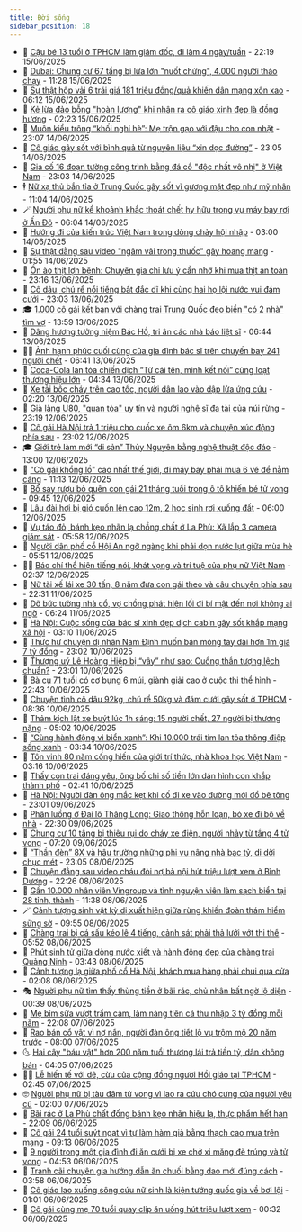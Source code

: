 ```yaml
---
title: Đời sống
sidebar_position: 18
---
```


<!-- dantri-doi-song:START -->
- 🥳 [Cậu bé 13 tuổi ở TPHCM làm giám đốc, đi làm 4 ngày/tuần](https://dantri.com.vn/doi-song/cau-be-13-tuoi-o-tphcm-lam-giam-doc-di-lam-4-ngaytuan-20250614211012462.htm) - 22:19 15/06/2025
- 🌁 [Dubai: Chung cư 67 tầng bị lửa lớn &quot;nuốt chửng&quot;, 4.000 người tháo chạy](https://dantri.com.vn/doi-song/dubai-chung-cu-67-tang-bi-lua-lon-nuot-chung-4000-nguoi-thao-chay-20250615141734185.htm) - 11:28 15/06/2025
- 👀 [Sự thật hộp vải 6 trái giá 181 triệu đồng/quả khiến dân mạng xôn xao](https://dantri.com.vn/doi-song/su-that-hop-vai-6-trai-gia-181-trieu-dongqua-khien-dan-mang-xon-xao-20250615114030493.htm) - 06:12 15/06/2025
- 🐻 [Kẻ lừa đảo bỗng &quot;hoàn lương&quot; khi nhận ra cô giáo xinh đẹp là đồng hương](https://dantri.com.vn/doi-song/ke-lua-dao-bong-hoan-luong-khi-nhan-ra-co-giao-xinh-dep-la-dong-huong-20250615081227747.htm) - 02:23 15/06/2025
- 🦅 [Muôn kiểu trông “khối nghỉ hè”: Mẹ trộn gạo với đậu cho con nhặt](https://dantri.com.vn/doi-song/muon-kieu-trong-khoi-nghi-he-me-tron-gao-voi-dau-cho-con-nhat-20250612125849661.htm) - 23:07 14/06/2025
- 🦩 [Cô giáo gây sốt với bình quả từ nguyên liệu “xin dọc đường”](https://dantri.com.vn/doi-song/co-giao-gay-sot-voi-binh-qua-tu-nguyen-lieu-xin-doc-duong-20250609161119428.htm) - 23:05 14/06/2025
- 🦏 [Gia cố 16 đoạn tường công trình bằng đá cổ &quot;độc nhất vô nhị&quot; ở Việt Nam](https://dantri.com.vn/doi-song/gia-co-16-doan-tuong-cong-trinh-bang-da-co-doc-nhat-vo-nhi-o-viet-nam-20250613220041370.htm) - 23:03 14/06/2025
- 🕴 [Nữ xạ thủ bắn tỉa ở Trung Quốc gây sốt vì gương mặt đẹp như mỹ nhân](https://dantri.com.vn/doi-song/nu-xa-thu-ban-tia-o-trung-quoc-gay-sot-vi-guong-mat-dep-nhu-my-nhan-20250611224907139.htm) - 11:04 14/06/2025
- 🪄 [Người phụ nữ kể khoảnh khắc thoát chết hy hữu trong vụ máy bay rơi ở Ấn Độ](https://dantri.com.vn/doi-song/nguoi-phu-nu-ke-khoanh-khac-thoat-chet-hy-huu-trong-vu-may-bay-roi-o-an-do-20250614105910604.htm) - 06:04 14/06/2025
- 🚦 [Hướng đi của kiến trúc Việt Nam trong dòng chảy hội nhập](https://dantri.com.vn/doi-song/huong-di-cua-kien-truc-viet-nam-trong-dong-chay-hoi-nhap-20250614090824502.htm) - 03:00 14/06/2025
- 🤔 [Sự thật đằng sau video &quot;ngâm vải trong thuốc&quot; gây hoang mang](https://dantri.com.vn/doi-song/su-that-dang-sau-video-ngam-vai-trong-thuoc-gay-hoang-mang-20250613220221437.htm) - 01:55 14/06/2025
- 🚦 [Ồn ào thịt lợn bệnh: Chuyên gia chỉ lưu ý cần nhớ khi mua thịt an toàn](https://dantri.com.vn/doi-song/on-ao-thit-lon-benh-chuyen-gia-chi-luu-y-can-nho-khi-mua-thit-an-toan-20250611175808625.htm) - 23:16 13/06/2025
- 🐎 [Cô dâu, chú rể nổi tiếng bất đắc dĩ khi cùng hai họ lội nước vui đám cưới](https://dantri.com.vn/doi-song/co-dau-chu-re-noi-tieng-bat-dac-di-khi-cung-hai-ho-loi-nuoc-vui-dam-cuoi-20250613173013037.htm) - 23:03 13/06/2025
- 🎓 [1.000 cô gái kết bạn với chàng trai Trung Quốc đeo biển &quot;có 2 nhà&quot; tìm vợ](https://dantri.com.vn/doi-song/1000-co-gai-ket-ban-voi-chang-trai-trung-quoc-deo-bien-co-2-nha-tim-vo-20250613160630304.htm) - 13:59 13/06/2025
- 🐘 [Dâng hương tưởng niệm Bác Hồ, tri ân các nhà báo liệt sĩ](https://dantri.com.vn/doi-song/dang-huong-tuong-niem-bac-ho-tri-an-cac-nha-bao-liet-si-20250613120924613.htm) - 06:44 13/06/2025
- 🧑‍🏫 [Ảnh hạnh phúc cuối cùng của gia đình bác sĩ trên chuyến bay 241 người chết](https://dantri.com.vn/doi-song/anh-hanh-phuc-cuoi-cung-cua-gia-dinh-bac-si-tren-chuyen-bay-241-nguoi-chet-20250613115238972.htm) - 06:41 13/06/2025
- 🦒 [Coca-Cola lan tỏa chiến dịch “Từ cái tên, mình kết nối” cùng loạt thương hiệu lớn](https://dantri.com.vn/doi-song/coca-cola-lan-toa-chien-dich-tu-cai-ten-minh-ket-noi-cung-loat-thuong-hieu-lon-20250613110832432.htm) - 04:34 13/06/2025
- 🧰 [Xe tải bốc cháy trên cao tốc, người dân lao vào dập lửa ứng cứu](https://dantri.com.vn/doi-song/xe-tai-boc-chay-tren-cao-toc-nguoi-dan-lao-vao-dap-lua-ung-cuu-20250613085831475.htm) - 02:20 13/06/2025
- 🧐 [Già làng U80, &quot;quan tòa&quot; uy tín và người nghệ sĩ đa tài của núi rừng](https://dantri.com.vn/doi-song/gia-lang-u80-quan-toa-uy-tin-va-nguoi-nghe-si-da-tai-cua-nui-rung-20250611153148492.htm) - 23:19 12/06/2025
- 🌮 [Cô gái Hà Nội trả 1 triệu cho cuốc xe ôm 6km và chuyện xúc động phía sau](https://dantri.com.vn/doi-song/co-gai-ha-noi-tra-1-trieu-cho-cuoc-xe-om-6km-va-chuyen-xuc-dong-phia-sau-20250612161258601.htm) - 23:02 12/06/2025
- 🎓 [Giới trẻ làm mới “di sản” Thủy Nguyên bằng nghệ thuật độc đáo](https://dantri.com.vn/doi-song/gioi-tre-lam-moi-di-san-thuy-nguyen-bang-nghe-thuat-doc-dao-20250612195035909.htm) - 13:00 12/06/2025
- 🚀 [&quot;Cô gái khổng lồ&quot; cao nhất thế giới, đi máy bay phải mua 6 vé để nằm cáng](https://dantri.com.vn/doi-song/co-gai-khong-lo-cao-nhat-the-gioi-di-may-bay-phai-mua-6-ve-de-nam-cang-20250612175422830.htm) - 11:13 12/06/2025
- 🤖 [Bố say rượu bỏ quên con gái 21 tháng tuổi trong ô tô khiến bé tử vong](https://dantri.com.vn/doi-song/bo-say-ruou-bo-quen-con-gai-21-thang-tuoi-trong-o-to-khien-be-tu-vong-20250612161749086.htm) - 09:45 12/06/2025
- 🤩 [Lâu đài hơi bị gió cuốn lên cao 12m, 2 học sinh rơi xuống đất](https://dantri.com.vn/doi-song/lau-dai-hoi-bi-gio-cuon-len-cao-12m-2-hoc-sinh-roi-xuong-dat-20250611150638933.htm) - 06:00 12/06/2025
- 👹 [Vụ táo đỏ, bánh kẹo nhãn lạ chồng chất ở La Phù: Xã lắp 3 camera giám sát](https://dantri.com.vn/doi-song/vu-tao-do-banh-keo-nhan-la-chong-chat-o-la-phu-xa-lap-3-camera-giam-sat-20250612124748118.htm) - 05:58 12/06/2025
- 🦩 [Người dân phố cổ Hội An ngỡ ngàng khi phải dọn nước lụt giữa mùa hè](https://dantri.com.vn/doi-song/nguoi-dan-pho-co-hoi-an-ngo-ngang-khi-phai-don-nuoc-lut-giua-mua-he-20250612122926212.htm) - 05:51 12/06/2025
- 🧑‍🏫 [Báo chí thể hiện tiếng nói, khát vọng và trí tuệ của phụ nữ Việt Nam](https://dantri.com.vn/doi-song/bao-chi-the-hien-tieng-noi-khat-vong-va-tri-tue-cua-phu-nu-viet-nam-20250611205349338.htm) - 02:37 12/06/2025
- 🌈 [Nữ tài xế lái xe 30 tấn, 8 năm đưa con gái theo và câu chuyện phía sau](https://dantri.com.vn/doi-song/nu-tai-xe-lai-xe-30-tan-8-nam-dua-con-gai-theo-va-cau-chuyen-phia-sau-20250610190052089.htm) - 22:31 11/06/2025
- 💃 [Dỡ bức tường nhà cổ, vợ chồng phát hiện lối đi bí mật đến nơi không ai ngờ](https://dantri.com.vn/doi-song/do-buc-tuong-nha-co-vo-chong-phat-hien-loi-di-bi-mat-den-noi-khong-ai-ngo-20250610142137100.htm) - 06:24 11/06/2025
- 💂 [Hà Nội: Cuộc sống của bác sĩ xinh đẹp dịch cabin gây sốt khắp mạng xã hội](https://dantri.com.vn/doi-song/ha-noi-cuoc-song-cua-bac-si-xinh-dep-dich-cabin-gay-sot-khap-mang-xa-hoi-20250611075046571.htm) - 03:10 11/06/2025
- 🦏 [Thực hư chuyện dị nhân Nam Định muốn bán móng tay dài hơn 1m giá 7 tỷ đồng](https://dantri.com.vn/doi-song/thuc-hu-chuyen-di-nhan-nam-dinh-muon-ban-mong-tay-dai-hon-1m-gia-7-ty-dong-20250609171848999.htm) - 23:02 10/06/2025
- 🤡 [Thượng uý Lê Hoàng Hiệp bị “vây” như sao: Cuồng thần tượng lệch chuẩn?](https://dantri.com.vn/doi-song/thuong-uy-le-hoang-hiep-bi-vay-nhu-sao-cuong-than-tuong-lech-chuan-20250610112210604.htm) - 23:01 10/06/2025
- 🫶 [Bà cụ 71 tuổi có cơ bụng 6 múi, giành giải cao ở cuộc thi thể hình](https://dantri.com.vn/doi-song/ba-cu-71-tuoi-co-co-bung-6-mui-gianh-giai-cao-o-cuoc-thi-the-hinh-20250610015857666.htm) - 22:43 10/06/2025
- 💪 [Chuyện tình cô dâu 92kg, chú rể 50kg và đám cưới gây sốt ở TPHCM](https://dantri.com.vn/doi-song/chuyen-tinh-co-dau-92kg-chu-re-50kg-va-dam-cuoi-gay-sot-o-tphcm-20250609164316352.htm) - 08:36 10/06/2025
- 🦅 [Thảm kịch lật xe buýt lúc 1h sáng: 15 người chết, 27 người bị thương nặng](https://dantri.com.vn/doi-song/tham-kich-lat-xe-buyt-luc-1h-sang-15-nguoi-chet-27-nguoi-bi-thuong-nang-20250608140708876.htm) - 05:02 10/06/2025
- 🧠 [“Cùng hành động vì biển xanh”: Khi 10.000 trái tim lan tỏa thông điệp sống xanh](https://dantri.com.vn/doi-song/cung-hanh-dong-vi-bien-xanh-khi-10000-trai-tim-lan-toa-thong-diep-song-xanh-20250610101131948.htm) - 03:34 10/06/2025
- 🦅 [Tôn vinh 80 năm cống hiến của giới trí thức, nhà khoa học Việt Nam](https://dantri.com.vn/doi-song/ton-vinh-80-nam-cong-hien-cua-gioi-tri-thuc-nha-khoa-hoc-viet-nam-20250610090847000.htm) - 03:16 10/06/2025
- 💪 [Thấy con trai đáng yêu, ông bố chi số tiền lớn dán hình con khắp thành phố](https://dantri.com.vn/doi-song/thay-con-trai-dang-yeu-ong-bo-chi-so-tien-lon-dan-hinh-con-khap-thanh-pho-20250610085655089.htm) - 02:41 10/06/2025
- 🧐 [Hà Nội: Người đàn ông mắc kẹt khi cố đi xe vào đường mới đổ bê tông](https://dantri.com.vn/doi-song/ha-noi-nguoi-dan-ong-mac-ket-khi-co-di-xe-vao-duong-moi-do-be-tong-20250609202020952.htm) - 23:01 09/06/2025
- 👀 [Phân luồng ở Đại lộ Thăng Long: Giao thông hỗn loạn, bỏ xe đi bộ về nhà](https://dantri.com.vn/doi-song/phan-luong-o-dai-lo-thang-long-giao-thong-hon-loan-bo-xe-di-bo-ve-nha-20250609220353029.htm) - 22:30 09/06/2025
- 🎉 [Chung cư 10 tầng bị thiêu rụi do cháy xe điện, người nhảy từ tầng 4 tử vong](https://dantri.com.vn/doi-song/chung-cu-10-tang-bi-thieu-rui-do-chay-xe-dien-nguoi-nhay-tu-tang-4-tu-vong-20250609115708352.htm) - 07:20 09/06/2025
- 💂 [“Thần đèn” 8X và hậu trường những phi vụ nâng nhà bạc tỷ, di dời chục mét](https://dantri.com.vn/doi-song/than-den-8x-va-hau-truong-nhung-phi-vu-nang-nha-bac-ty-di-doi-chuc-met-20250606111411645.htm) - 23:05 08/06/2025
- 🚀 [Chuyện đằng sau video cháu đòi nợ bà nội hút triệu lượt xem ở Bình Dương](https://dantri.com.vn/doi-song/chuyen-dang-sau-video-chau-doi-no-ba-noi-hut-trieu-luot-xem-o-binh-duong-20250607221916234.htm) - 22:26 08/06/2025
- 👹 [Gần 10.000 nhân viên Vingroup và tình nguyện viên làm sạch biển tại 28 tỉnh, thành](https://dantri.com.vn/doi-song/gan-10000-nhan-vien-vingroup-va-tinh-nguyen-vien-lam-sach-bien-tai-28-tinh-thanh-20250608164315326.htm) - 11:38 08/06/2025
- 🪄 [Cảnh tượng sinh vật kỳ dị xuất hiện giữa rừng khiến đoàn thám hiểm sững sờ](https://dantri.com.vn/doi-song/canh-tuong-sinh-vat-ky-di-xuat-hien-giua-rung-khien-doan-tham-hiem-sung-so-20250608123133444.htm) - 09:55 08/06/2025
- 🌁 [Chàng trai bị cá sấu kéo lê 4 tiếng, cảnh sát phải thả lưới vớt thi thể](https://dantri.com.vn/doi-song/chang-trai-bi-ca-sau-keo-le-4-tieng-canh-sat-phai-tha-luoi-vot-thi-the-20250608120748836.htm) - 05:52 08/06/2025
- 🌋 [Phút sinh tử giữa dòng nước xiết và hành động đẹp của chàng trai Quảng Ninh](https://dantri.com.vn/doi-song/phut-sinh-tu-giua-dong-nuoc-xiet-va-hanh-dong-dep-cua-chang-trai-quang-ninh-20250608103032372.htm) - 03:43 08/06/2025
- 🦆 [Cảnh tượng lạ giữa phố cổ Hà Nội, khách mua hàng phải chui qua cửa](https://dantri.com.vn/doi-song/canh-tuong-la-giua-pho-co-ha-noi-khach-mua-hang-phai-chui-qua-cua-20250608082852811.htm) - 02:08 08/06/2025
- 🎭 [Người phụ nữ tìm thấy thùng tiền ở bãi rác, chủ nhân bất ngờ lộ diện](https://dantri.com.vn/doi-song/nguoi-phu-nu-tim-thay-thung-tien-o-bai-rac-chu-nhan-bat-ngo-lo-dien-20250607201758224.htm) - 00:39 08/06/2025
- 🤡 [Mẹ bỉm sữa vượt trầm cảm, làm nàng tiên cá thu nhập 3 tỷ đồng mỗi năm](https://dantri.com.vn/doi-song/me-bim-sua-vuot-tram-cam-lam-nang-tien-ca-thu-nhap-3-ty-dong-moi-nam-20250602155037004.htm) - 22:08 07/06/2025
- 🦩 [Rao bán cổ vật vì nợ nần, người đàn ông tiết lộ vụ trộm mộ 20 năm trước](https://dantri.com.vn/doi-song/rao-ban-co-vat-vi-no-nan-nguoi-dan-ong-tiet-lo-vu-trom-mo-20-nam-truoc-20250606091315179.htm) - 08:00 07/06/2025
- 🌜 [Hai cây &quot;báu vật&quot; hơn 200 năm tuổi thương lái trả tiền tỷ, dân không bán](https://dantri.com.vn/doi-song/hai-cay-bau-vat-hon-200-nam-tuoi-thuong-lai-tra-tien-ty-dan-khong-ban-20250607062537644.htm) - 04:05 07/06/2025
- 🧑‍🏫 [Lễ hiến tế với dê, cừu của cộng đồng người Hồi giáo tại TPHCM](https://dantri.com.vn/doi-song/le-hien-te-voi-de-cuu-cua-cong-dong-nguoi-hoi-giao-tai-tphcm-20250606204643792.htm) - 02:45 07/06/2025
- 🤓 [Người phụ nữ bị tàu đâm tử vong vì lao ra cứu chó cưng của người yêu cũ](https://dantri.com.vn/doi-song/nguoi-phu-nu-bi-tau-dam-tu-vong-vi-lao-ra-cuu-cho-cung-cua-nguoi-yeu-cu-20250603094038299.htm) - 02:00 07/06/2025
- 🤗 [Bãi rác ở La Phù chất đống bánh kẹo nhãn hiệu lạ, thực phẩm hết hạn](https://dantri.com.vn/doi-song/bai-rac-o-la-phu-chat-dong-banh-keo-nhan-hieu-la-thuc-pham-het-han-20250605192006959.htm) - 22:09 06/06/2025
- 🦒 [Cô gái 24 tuổi suýt ngạt vì tự làm hàm giả bằng thạch cao mua trên mạng](https://dantri.com.vn/doi-song/co-gai-24-tuoi-suyt-ngat-vi-tu-lam-ham-gia-bang-thach-cao-mua-tren-mang-20250606125224146.htm) - 09:13 06/06/2025
- 💂 [9 người trong một gia đình đi ăn cưới bị xe chở xi măng đè trúng và tử vong](https://dantri.com.vn/doi-song/9-nguoi-trong-mot-gia-dinh-di-an-cuoi-bi-xe-cho-xi-mang-de-trung-va-tu-vong-20250606110221614.htm) - 04:53 06/06/2025
- 🚀 [Tranh cãi chuyên gia hướng dẫn ăn chuối bằng dao mới đúng cách](https://dantri.com.vn/doi-song/tranh-cai-chuyen-gia-huong-dan-an-chuoi-bang-dao-moi-dung-cach-20250606083217971.htm) - 03:58 06/06/2025
- 🐲 [Cô giáo lao xuống sông cứu nữ sinh là kiện tướng quốc gia về bơi lội](https://dantri.com.vn/doi-song/co-giao-lao-xuong-song-cuu-nu-sinh-la-kien-tuong-quoc-gia-ve-boi-loi-20250603152640785.htm) - 01:01 06/06/2025
- 🎡 [Cô gái cùng mẹ 70 tuổi quay clip ăn uống hút triệu lượt xem](https://dantri.com.vn/doi-song/co-gai-cung-me-70-tuoi-quay-clip-an-uong-hut-trieu-luot-xem-20250605181434012.htm) - 00:32 06/06/2025<!-- dantri-doi-song:END -->
